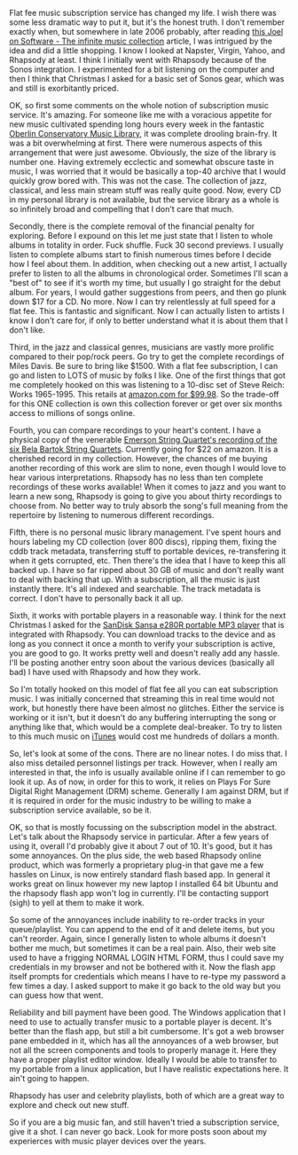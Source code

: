 Flat fee music subscription service has changed my life. I wish there was some less dramatic way to put it, but it's the honest truth. I don't remember exactly when, but somewhere in late 2006 probably, after reading [this Joel on Software - The infinite music collection](http://www.joelonsoftware.com/items/2006/11/10.html) article, I was intrigued by the idea and did a little shopping. I know I looked at Napster, Virgin, Yahoo, and Rhapsody at least. I think I initially went with Rhapsody because of the Sonos integration. I experimented for a bit listening on the computer and then I think that Christmas I asked for a basic set of Sonos gear, which was and still is exorbitantly priced.

OK, so first some comments on the whole notion of subscription music service. It's amazing. For someone like me with a voracious appetite for new music cultivated spending long hours every week in the fantastic [Oberlin Conservatory Music Library](http://www.oberlin.edu/library/con/), it was complete drooling brain-fry. It was a bit overwhelming at first. There were numerous aspects of this arrangement that were just awesome. Obviously, the size of the library is number one. Having extremely ecclectic and somewhat obscure taste in music, I was worried that it would be basically a top-40 archive that I would quickly grow bored with. This was not the case. The collection of jazz, classical, and less main stream stuff was really quite good. Now, every CD in my personal library is not available, but the service library as a whole is so infinitely broad and compelling that I don't care that much.

Secondly, there is the complete removal of the financial penalty for exploring. Before I expound on this let me just state that I listen to whole albums in totality in order. Fuck shuffle. Fuck 30 second previews. I usually listen to complete albums start to finish numerous times before I decide how I feel about them. In addition, when checking out a new artist, I actually prefer to listen to all the albums in chronological order. Sometimes I'll scan a "best of" to see if it's worth my time, but usually I go straight for the debut album. For years, I would gather suggestions from peers, and then go plunk down $17 for a CD. No more. Now I can try relentlessly at full speed for a flat fee. This is fantastic and significant. Now I can actually listen to artists I know I don't care for, if only to better understand what it is about them that I don't like.

Third, in the jazz and classical genres, musicians are vastly more prolific compared to their pop/rock peers. Go try to get the complete recordings of Miles Davis. Be sure to bring like $1500\. With a flat fee subscription, I can go and listen to LOTS of music by folks I like. One of the first things that got me completely hooked on this was listening to a 10-disc set of Steve Reich: Works 1965-1995\. This retails at [amazon.com for $99.98](http://www.amazon.com/Steve-Reich-1965-1995/dp/B000005J4P/ref=pd_bbs_sr_1?ie=UTF8&s=music&qid=1236457622&sr=8-1). So the trade-off for this ONE collection is own this collection forever or get over six months access to millions of songs online.

Fourth, you can compare recordings to your heart's content. I have a physical copy of the venerable [Emerson String Quartet's recording of the six Bela Bartok String Quartets](http://www.amazon.com/Bela-Bartok-Quartets-Emerson-Quartet/dp/B000001G9O/ref=sr_1_1?ie=UTF8&s=music&qid=1236532264&sr=1-1). Currently going for $22 on amazon. It is a cherished record in my collection. However, the chances of me buying another recording of this work are slim to none, even though I would love to hear various interpretations. Rhapsody has no less than ten complete recordings of these works available! When it comes to jazz and you want to learn a new song, Rhapsody is going to give you about thirty recordings to choose from. No better way to truly absorb the song's full meaning from the repertoire by listening to numerous different recordings.

Fifth, there is no personal music library management. I've spent hours and hours labeling my CD collection (over 800 discs), ripping them, fixing the cddb track metadata, transferring stuff to portable devices, re-transfering it when it gets corrupted, etc. Then there's the idea that I have to keep this all backed up. I have so far ripped about 30 GB of music and don't really want to deal with backing that up. With a subscription, all the music is just instantly there. It's all indexed and searchable. The track metadata is correct. I don't have to personally back it all up.

Sixth, it works with portable players in a reasonable way. I think for the next Christmas I asked for the [SanDisk Sansa e280R portable MP3 player](http://reviews.cnet.com/mp3-players/sandisk-sansa-e280r-rhapsody/4505-6490_7-32102346.html) that is integrated with Rhapsody. You can download tracks to the device and as long as you connect it once a month to verify your subscription is active, you are good to go. It works pretty well and doesn't really add any hassle. I'll be posting another entry soon about the various devices (basically all bad) I have used with Rhapsody and how they work.

So I'm totally hooked on this model of flat fee all you can eat subscription music. I was initially concerned that streaming this in real time would not work, but honestly there have been almost no glitches. Either the service is working or it isn't, but it doesn't do any buffering interrupting the song or anything like that, which would be a complete deal-breaker. To try to listen to this much music on [iTunes](http://www.itunes.com) would cost me hundreds of dollars a month.

So, let's look at some of the cons. There are no linear notes. I do miss that. I also miss detailed personnel listings per track. However, when I really am interested in that, the info is usually available online if I can remember to go look it up. As of now, in order for this to work, it relies on Plays For Sure Digital Right Management (DRM) scheme. Generally I am against DRM, but if it is required in order for the music industry to be willing to make a subscription service available, so be it.

OK, so that is mostly focussing on the subscription model in the abstract. Let's talk about the Rhapsody service in particular. After a few years of using it, overall I'd probably give it about 7 out of 10\. It's good, but it has some annoyances. On the plus side, the web based Rhapsody online product, which was formerly a proprietary plug-in that gave me a few hassles on Linux, is now entirely standard flash based app. In general it works great on linux however my new laptop I installed 64 bit Ubuntu and the rhapsody flash app won't log in currently. I'll be contacting support (sigh) to yell at them to make it work.

So some of the annoyances include inability to re-order tracks in your queue/playlist. You can append to the end of it and delete items, but you can't reorder. Again, since I generally listen to whole albums it doesn't bother me much, but sometimes it can be a real pain. Also, their web site used to have a frigging NORMAL LOGIN HTML FORM, thus I could save my credentials in my browser and not be bothered with it. Now the flash app itself prompts for credentials which means I have to re-type my password a few times a day. I asked support to make it go back to the old way but you can guess how that went.

Reliability and bill payment have been good. The Windows application that I need to use to actually transfer music to a portable player is decent. It's better than the flash app, but still a bit cumbersome. It's got a web browser pane embedded in it, which has all the annoyances of a web browser, but not all the screen components and tools to properly manage it. Here they have a proper playlist editor window. Ideally I would be able to transfer to my portable from a linux application, but I have realistic expectations here. It ain't going to happen.

Rhapsody has user and celebrity playlists, both of which are a great way to explore and check out new stuff.

So if you are a big music fan, and still haven't tried a subscription service, give it a shot. I can never go back. Look for more posts soon about my experierces with music player devices over the years.